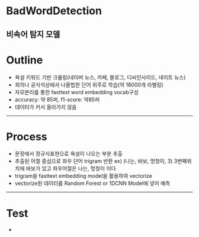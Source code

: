 # BadWordDetection
## 비속어 탐지 모델

# Outline
- 욕설 키워드 기반 크롤링(네이버 뉴스, 카페, 블로그, 디씨인사이드, 네이트 뉴스)
- 회의나 공식석상에서 나올법한 단어 위주로 학습(약 18000개 라벨링)
- 자모분리를 통한 fasttext word embedding vocab구성
- accuracy: 약 85퍼, f1-score: 약85퍼
- 데이터가 커서 올라가지 않음

---

# Process
- 문장에서 정규식표현으로 욕설이 나오는 부분 추출
- 추출된 어절 중심으로 좌우 단어 trigram 반환 ex) (나는, 바보, 멍청이, 3) 3번째위치에 바보가 있고 좌우어절은 나는, 멍청이 이다
- trigram을 fasttext embedding model을 활용하여 vectorize
- vectorize된 데이터를 Random Forest or 1DCNN Model에 넣어 예측

---

# Test
-
